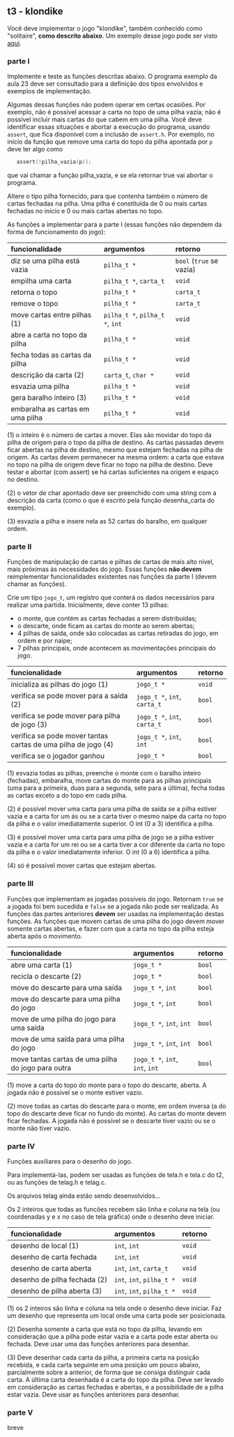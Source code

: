 ## t3 - klondike

Você deve implementar o jogo "klondike", também conhecido como "solitaire", **como descrito abaixo**.
Um exemplo desse jogo pode ser visto [aqui](https://www.solitr.com/klondike-turn-one).

### parte I

Implemente e teste as funções descritas abaixo.
O programa exemplo da aula 23 deve ser consultado para a definição dos tipos envolvidos e exemplos de implementação.

Algumas dessas funções não podem operar em certas ocasiões. Por exemplo, não é possível acessar a carta no topo de uma pilha vazia; não é possível incluir mais cartas do que cabem em uma pilha. Você deve identificar essas situações e abortar a execução do programa, usando `assert`, que fica disponível com a inclusão de `assert.h`. Por exemplo, no início da função que remove uma carta do topo da pilha apontada por `p` deve ter algo como
```c
   assert(!pilha_vazia(p));
```
que vai chamar a função pilha_vazia, e se ela retornar true vai abortar o programa.

Altere o tipo pilha fornecido, para que contenha também o número de cartas fechadas na pilha. Uma pilha é constituída de 0 ou mais cartas fechadas no início e 0 ou mais cartas abertas no topo.

As funções a implementar para a parte I (essas funções não dependem da forma de funcionamento do jogo):

| funcionalidade            | argumentos            | retorno
| :--- | :--- | :---
| diz se uma pilha está vazia | `pilha_t *` | `bool` (`true` se vazia) 
| empilha uma carta | `pilha_t *`, `carta_t` | `void`
| retorna o topo | `pilha_t *` | `carta_t`
| remove o topo | `pilha_t *` | `carta_t`
| move cartas entre pilhas (1) | `pilha_t *`, `pilha_t *`, `int` | `void`
| abre a carta no topo da pilha | `pilha_t *` | `void`
| fecha todas as cartas da pilha | `pilha_t *` | `void`
| descrição da carta (2) | `carta_t`, `char *` | `void`
| esvazia uma pilha | `pilha_t *` | `void`
| gera baralho inteiro (3) | `pilha_t *` | `void`
| embaralha as cartas em uma pilha | `pilha_t *` | `void`

(1) o inteiro é o número de cartas a mover. Elas são movidar do topo da pilha de origem para o topo da pilha de destino. As cartas passadas devem ficar abertas na pilha de destino, mesmo que estejam fechadas na pilha de origem. As cartas devem permanecer na mesma ordem: a carta que estava no topo na pilha de origem deve ficar no topo na pilha de destino. Deve testar e abortar (com assert) se há cartas suficientes na origem e espaço no destino.

(2) o vetor de char apontado deve ser preenchido com uma string com a descrição da carta (como o que é escrito pela função desenha_carta do exemplo).

(3) esvazia a pilha e insere nela as 52 cartas do baralho, em qualquer ordem.

### parte II

Funções de manipulação de cartas e pilhas de cartas de mais alto nível, mais próximas às necessidades do jogo. Essas funções **não devem** reimplementar funcionalidades existentes nas funções da parte I (devem chamar as funções).

Crie um tipo `jogo_t`, um registro que conterá os dados necessários para realizar uma partida.
Inicialmente, deve conter 13 pilhas: 
- o monte, que contém as cartas fechadas a serem distribuídas;
- o descarte, onde ficam as cartas do monte ao serem abertas;
- 4 pilhas de saída, onde são colocadas as cartas retiradas do jogo, em ordem e por naipe;
- 7 pilhas principais, onde acontecem as movimentações principais do jogo.

| funcionalidade            | argumentos            | retorno
| :--- | :--- | :---
| inicializa as pilhas do jogo (1) | `jogo_t *` | `void`
| verifica se pode mover para a saída (2) | `jogo_t *`, `int`, `carta_t` | `bool`
| verifica se pode mover para pilha de jogo (3) | `jogo_t *`, `int`, `carta_t` | `bool`
| verifica se pode mover tantas cartas de uma pilha de jogo (4) | `jogo_t *`, `int`, `int` | `bool`
| verifica se o jogador ganhou | `jogo_t *` | `bool`

(1) esvazia todas as pilhas, preenche o monte com o baralho inteiro (fechadas), embaralha, move cartas do monte para as pilhas principais (uma para a primeira, duas para a segunda, sete para a última), fecha todas as cartas exceto a do topo em cada pilha.

(2) é possível mover uma carta para uma pilha de saída se a pilha estiver vazia e a carta for um ás ou se a carta tiver o mesmo naipe da carta no topo da pilha e o valor imediatamente superior. O int (0 a 3) identifica a pilha.

(3) é possível mover uma carta para uma pilha de jogo se a pilha estiver vazia e a carta for um rei ou se a carta tiver a cor diferente da carta no topo da pilha e o valor imediatamente inferior. O int (0 a 6) identifica a pilha.

(4) só é possível mover cartas que estejam abertas.

### parte III

Funções que implementam as jogadas possíveis do jogo. Retornam `true` se a jogada foi bem sucedida e `false` se a jogada não pode ser realizada.
As funções das partes anteriores **devem** ser usadas na implementação destas funções.
As funções que movem cartas de uma pilha do jogo devem mover somente cartas abertas, e fazer com que a carta no topo da pilha esteja aberta após o movimento.

| funcionalidade            | argumentos            | retorno
| :--- | :--- | :---
| abre uma carta (1) | `jogo_t *` | `bool`
| recicla o descarte (2) | `jogo_t *` | `bool`
| move do descarte para uma saída | `jogo_t *`, `int` | `bool`
| move do descarte para uma pilha do jogo | `jogo_t *`, `int` | `bool`
| move de uma pilha do jogo para uma saída | `jogo_t *`, `int`, `int` | `bool`
| move de uma saída para uma pilha do jogo | `jogo_t *`, `int`, `int` | `bool`
| move tantas cartas de uma pilha do jogo para outra | `jogo_t *`, `int`, `int`, `int` | `bool`


(1) move a carta do topo do monte para o topo do descarte, aberta. A jogada não é possível se o monte estiver vazio.

(2) move todas as cartas do descarte para o monte, em ordem inversa (a do topo do descarte deve ficar no fundo do monte). As cartas do monte devem ficar fechadas. A jogada não é possível se o descarte tiver vazio ou se o monte não tiver vazio.

### parte IV

Funções auxiliares para o desenho do jogo.

Para implementá-las, podem ser usadas as funções de tela.h e tela.c do t2, ou as funções de telag.h e telag.c.

Os arquivos telag ainda estão sendo desenvolvidos...

Os 2 inteiros que todas as funcões recebem são linha e coluna na tela (ou coordenadas y e x no caso de tela gráfica) onde o desenho deve iniciar.

| funcionalidade            | argumentos            | retorno
| :--- | :--- | :---
| desenho de local (1) | `int`, `int` | `void`
| desenho de carta fechada | `int`, `int` | `void`
| desenho de carta aberta | `int`, `int`, `carta_t` | `void`
| desenho de pilha fechada (2) | `int`, `int`, `pilha_t *` | `void`
| desenho de pilha aberta (3) | `int`, `int`, `pilha_t *` | `void`

(1) os 2 inteiros são linha e coluna na tela onde o desenho deve iniciar. Faz um desenho que representa um local onde uma carta pode ser posicionada.

(2) Desenha somente a carta que está no topo da pilha, levando em consideração que a pilha pode estar vazia e a carta pode estar aberta ou fechada. Deve usar uma das funções anteriores para desenhar.

(3) Deve desenhar cada carta da pilha, a primeira carta na posição recebida, e cada carta seguinte em uma posição um pouco abaixo, parcialmente sobre a anterior, de forma que se consiga distinguir cada carta. A última carta desenhada é a carta do topo da pilha. Deve ser levado em consideração as cartas fechadas e abertas, e a possibilidade de a pilha estar vazia. Deve usar as funções anteriores para desenhar.

### parte V

breve
